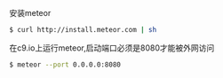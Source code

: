 
安装meteor
```bash
$ curl http://install.meteor.com | sh
```

在c9.io上运行meteor,启动端口必须是8080才能被外网访问
```bash
$ meteor --port 0.0.0.0:8080
```

